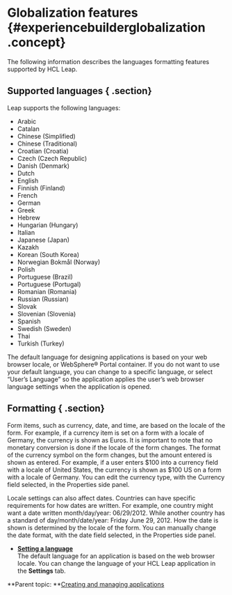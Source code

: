 # Globalization features {#experiencebuilderglobalization .concept}

The following information describes the languages formatting features supported by HCL Leap.

## Supported languages { .section}

Leap supports the following languages:

-   Arabic
-   Catalan
-   Chinese \(Simplified\)
-   Chinese \(Traditional\)
-   Croatian \(Croatia\)
-   Czech \(Czech Republic\)
-   Danish \(Denmark\)
-   Dutch
-   English
-   Finnish \(Finland\)
-   French
-   German
-   Greek
-   Hebrew
-   Hungarian \(Hungary\)
-   Italian
-   Japanese \(Japan\)
-   Kazakh
-   Korean \(South Korea\)
-   Norwegian Bokmål \(Norway\)
-   Polish
-   Portuguese \(Brazil\)
-   Portuguese \(Portugal\)
-   Romanian \(Romania\)
-   Russian \(Russian\)
-   Slovak
-   Slovenian \(Slovenia\)
-   Spanish
-   Swedish \(Sweden\)
-   Thai
-   Turkish \(Turkey\)

The default language for designing applications is based on your web browser locale, or WebSphere® Portal container. If you do not want to use your default language, you can change to a specific language, or select “User’s Language” so the application applies the user’s web browser language settings when the application is opened.

## Formatting { .section}

Form items, such as currency, date, and time, are based on the locale of the form. For example, if a currency item is set on a form with a locale of Germany, the currency is shown as Euros. It is important to note that no monetary conversion is done if the locale of the form changes. The format of the currency symbol on the form changes, but the amount entered is shown as entered. For example, if a user enters $100 into a currency field with a locale of United States, the currency is shown as $100 US on a form with a locale of Germany. You can edit the currency type, with the Currency field selected, in the Properties side panel.

Locale settings can also affect dates. Countries can have specific requirements for how dates are written. For example, one country might want a date written month/day/year: 06/29/2012. While another country has a standard of day/month/date/year: Friday June 29, 2012. How the date is shown is determined by the locale of the form. You can manually change the date format, with the date field selected, in the Properties side panel.

-   **[Setting a language](gl_setting_a_language.md)**  
The default language for an application is based on the web browser locale. You can change the language of your HCL Leap application in the **Settings** tab.

**Parent topic: **[Creating and managing applications](cr_creating_and_managing_toc.md)


